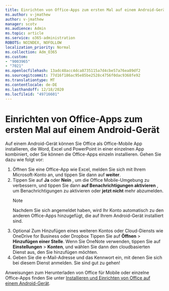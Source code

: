 ```yaml
---
title: Einrichten von Office-Apps zum ersten Mal auf einem Android-Gerät
ms.author: v-jmathew
author: v-jmathew
manager: scotv
ms.audience: Admin
ms.topic: article
ms.service: o365-administration
ROBOTS: NOINDEX, NOFOLLOW
localization_priority: Normal
ms.collection: Adm_O365
ms.custom:
- "9003965"
- "7021"
ms.openlocfilehash: 13adc48acc4dca8735115a7d4cbe57a76ea89df2
ms.sourcegitcommit: 77d16f186ac95e85be2528c4756f0dac9368fe92
ms.translationtype: MT
ms.contentlocale: de-DE
ms.lasthandoff: 12/18/2020
ms.locfileid: "49716601"
---
```

# <a name="set-up-office-apps-for-the-first-time-on-an-android-device"></a>Einrichten von Office-Apps zum ersten Mal auf einem Android-Gerät

Auf einem Android-Gerät können Sie Office als Office-Mobile App installieren, die Word, Excel und PowerPoint in einer einzelnen App kombiniert, oder Sie können die Office-Apps einzeln installieren. Gehen Sie dazu wie folgt vor:

1. Öffnen Sie eine Office-App wie Excel, melden Sie sich mit Ihrem Microsoft-Konto an, und tippen Sie dann auf **weiter**.
2. Tippen Sie auf **Ja** oder **Nein** , um die Office Mobile-Umgebung zu verbessern, und tippen Sie dann **auf Benachrichtigungen aktivieren** , um Benachrichtigungen zu aktivieren oder **jetzt nicht** mehr abzumelden.
    > [!NOTE]
    > Nachdem Sie sich angemeldet haben, wird Ihr Konto automatisch zu den anderen Office-Apps hinzugefügt, die auf Ihrem Android-Gerät installiert sind.
3. Optional Zum Hinzufügen eines weiteren Kontos oder Cloud-Diensts wie OneDrive for Business oder Dropbox Tippen Sie auf **Öffnen**  >  **Hinzufügen einer Stelle**. Wenn Sie OneNote verwenden, tippen Sie auf **Einstellungen**  >  **Konten**, und wählen Sie dann den cloudbasierten Dienst aus, den Sie hinzufügen möchten.
4. Geben Sie die e-Mail-Adresse und das Kennwort ein, mit denen Sie sich bei diesem Dienst anmelden. Sie sind gut zu gehen!

Anweisungen zum Herunterladen von Office für Mobile oder einzelne Office-Apps finden Sie unter [Installieren und Einrichten von Office auf einem Android-Gerät](https://go.microsoft.com/fwlink/?linkid=2135287).
